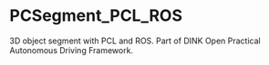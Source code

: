 # PCSegment_PCL_ROS
3D object segment with PCL and ROS.        Part of DINK Open Practical Autonomous Driving Framework.
